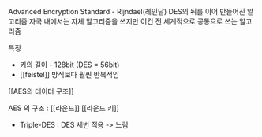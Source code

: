 Advanced Encryption Standard -  Rijndael(레인달)
DES의 뒤를 이어 만들어진 알고리즘
자국 내에서는 자체 알고리즘을 쓰지만
이건 전 세계적으로 공통으로 쓰는 알고리즘

특징
- 키의 길이 - 128bit (DES = 56bit)
- [[feistel]] 방식보다 훨씬 반복적임


[[AES의 데이터 구조]]

AES 의 구조 : [[라운드]]
[[라운드 키]]



- Triple-DES : DES 세번 적용 -> 느림